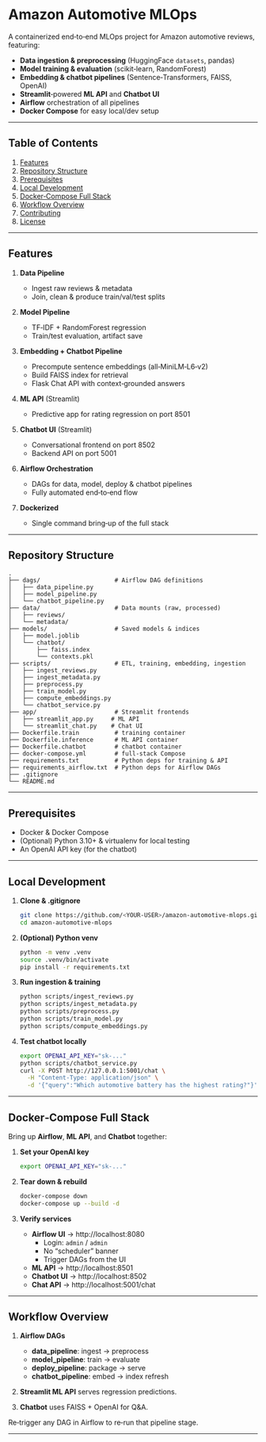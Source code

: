 # Amazon Automotive MLOps

A containerized end‑to‑end MLOps project for Amazon automotive reviews, featuring:

- **Data ingestion & preprocessing** (HuggingFace `datasets`, pandas)  
- **Model training & evaluation** (scikit‑learn, RandomForest)  
- **Embedding & chatbot pipelines** (Sentence‑Transformers, FAISS, OpenAI)  
- **Streamlit**‑powered **ML API** and **Chatbot UI**  
- **Airflow** orchestration of all pipelines  
- **Docker Compose** for easy local/dev setup  

---

## Table of Contents

1. [Features](#features)  
2. [Repository Structure](#repository-structure)  
3. [Prerequisites](#prerequisites)  
4. [Local Development](#local-development)  
5. [Docker‑Compose Full Stack](#docker-compose-full-stack)  
6. [Workflow Overview](#workflow-overview)  
7. [Contributing](#contributing)  
8. [License](#license)  

---

## Features

1. **Data Pipeline**  
   - Ingest raw reviews & metadata  
   - Join, clean & produce train/val/test splits  

2. **Model Pipeline**  
   - TF‑IDF + RandomForest regression  
   - Train/test evaluation, artifact save  

3. **Embedding + Chatbot Pipeline**  
   - Precompute sentence embeddings (all‑MiniLM‑L6‑v2)  
   - Build FAISS index for retrieval  
   - Flask Chat API with context‑grounded answers  

4. **ML API** (Streamlit)  
   - Predictive app for rating regression on port 8501  

5. **Chatbot UI** (Streamlit)  
   - Conversational frontend on port 8502  
   - Backend API on port 5001  

6. **Airflow Orchestration**  
   - DAGs for data, model, deploy & chatbot pipelines  
   - Fully automated end‑to‑end flow  

7. **Dockerized**  
   - Single command bring‑up of the full stack  

---

## Repository Structure

```
.
├── dags/                     # Airflow DAG definitions
│   ├── data_pipeline.py
│   ├── model_pipeline.py
│   └── chatbot_pipeline.py
├── data/                     # Data mounts (raw, processed)
│   ├── reviews/
│   └── metadata/
├── models/                   # Saved models & indices
│   ├── model.joblib
│   └── chatbot/
│       ├── faiss.index
│       └── contexts.pkl
├── scripts/                  # ETL, training, embedding, ingestion
│   ├── ingest_reviews.py
│   ├── ingest_metadata.py
│   ├── preprocess.py
│   ├── train_model.py
│   ├── compute_embeddings.py
│   └── chatbot_service.py
├── app/                      # Streamlit frontends
│   ├── streamlit_app.py     # ML API
│   └── streamlit_chat.py    # Chat UI
├── Dockerfile.train          # training container
├── Dockerfile.inference      # ML API container
├── Dockerfile.chatbot        # chatbot container
├── docker-compose.yml        # full‑stack Compose
├── requirements.txt          # Python deps for training & API
├── requirements_airflow.txt  # Python deps for Airflow DAGs
├── .gitignore
└── README.md
```

---

## Prerequisites

- Docker & Docker Compose  
- (Optional) Python 3.10+ & virtualenv for local testing  
- An OpenAI API key (for the chatbot)

---

## Local Development

1. **Clone & .gitignore**  
   ```bash
   git clone https://github.com/<YOUR‑USER>/amazon-automotive-mlops.git
   cd amazon-automotive-mlops
   ```

2. **(Optional) Python venv**  
   ```bash
   python -m venv .venv
   source .venv/bin/activate
   pip install -r requirements.txt
   ```

3. **Run ingestion & training**  
   ```bash
   python scripts/ingest_reviews.py
   python scripts/ingest_metadata.py
   python scripts/preprocess.py
   python scripts/train_model.py
   python scripts/compute_embeddings.py
   ```

4. **Test chatbot locally**  
   ```bash
   export OPENAI_API_KEY="sk-..."
   python scripts/chatbot_service.py
   curl -X POST http://127.0.0.1:5001/chat \
     -H "Content-Type: application/json" \
     -d '{"query":"Which automotive battery has the highest rating?"}'
   ```

---

## Docker‑Compose Full Stack

Bring up **Airflow**, **ML API**, and **Chatbot** together:

1. **Set your OpenAI key**  
   ```bash
   export OPENAI_API_KEY="sk-..."
   ```

2. **Tear down & rebuild**  
   ```bash
   docker-compose down
   docker-compose up --build -d
   ```

3. **Verify services**  
   - **Airflow UI** → http://localhost:8080  
     - Login: `admin` / `admin`  
     - No “scheduler” banner  
     - Trigger DAGs from the UI  
   - **ML API** → http://localhost:8501  
   - **Chatbot UI** → http://localhost:8502  
   - **Chat API** → http://localhost:5001/chat  

---

## Workflow Overview

1. **Airflow DAGs**  
   - **data_pipeline**: ingest → preprocess  
   - **model_pipeline**: train → evaluate  
   - **deploy_pipeline**: package → serve  
   - **chatbot_pipeline**: embed → index refresh  

2. **Streamlit ML API** serves regression predictions.  
3. **Chatbot** uses FAISS + OpenAI for Q&A.  

Re‑trigger any DAG in Airflow to re‑run that pipeline stage.

---
